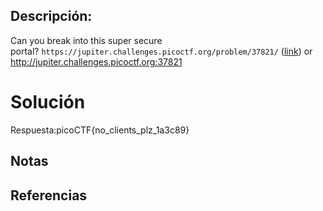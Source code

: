 ## Descripción:
Can you break into this super secure portal? `https://jupiter.challenges.picoctf.org/problem/37821/` ([link](https://jupiter.challenges.picoctf.org/problem/37821/)) or http://jupiter.challenges.picoctf.org:37821

# Solución

Respuesta:picoCTF{no_clients_plz_1a3c89}
## Notas

## Referencias
 
